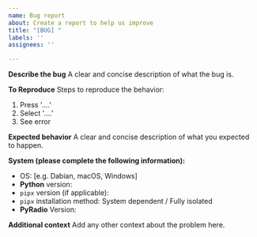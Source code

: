 ```yaml
---
name: Bug report
about: Create a report to help us improve
title: "[BUG] "
labels: ''
assignees: ''

---
```


**Describe the bug**
A clear and concise description of what the bug is.

**To Reproduce**
Steps to reproduce the behavior:
1. Press '....'
3. Select '....' 
4. See error

**Expected behavior**
A clear and concise description of what you expected to happen.

**System (please complete the following information):**
 - OS: [e.g. Dabian, macOS, Windows]
 - **Python** version: 
 - `pipx` version (if applicable): 
 - `pipx` installation method: System dependent / Fully isolated
 - **PyRadio** Version:

**Additional context**
Add any other context about the problem here.
